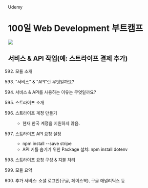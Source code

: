 Udemy

# 100일 Web Development 부트캠프

[<img src="https://img.shields.io/badge/github-%23121011.svg?style=for-the-badge&logo=github&logoColor=white" />](https://github.com/academind/100-days-of-web-development/)

## 서비스 & API 작업(예: 스트라이프 결제 추가)

592. 모듈 소개
593. "서비스" & "API"란 무엇일까요?
594. 서비스 & API를 사용하는 이유는 무엇일까요?
595. 스트라이프 소개
596. 스트라이프 계정 만들기

     - 현재 한국 계정을 지원하지 않음.

597. 스트라이프 API 요청 설정

     - npm install --save stripe
     - API 키를 숨기기 위한 Package 설치: npm install dotenv

598. 스트라이프 요청 구성 & 지불 처리
599. 모듈 요약
600. 추가 서비스: 소셜 로그인(구글, 페이스북), 구글 애널리틱스 등
